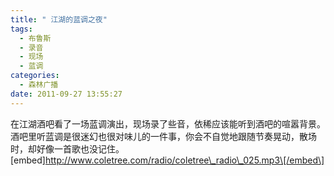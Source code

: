 ```yaml
---
title: " 江湖的蓝调之夜"
tags:
  - 布鲁斯
  - 录音
  - 现场
  - 蓝调
categories:
  - 森林广播
date: 2011-09-27 13:55:27
---
```


在江湖酒吧看了一场蓝调演出，现场录了些音，依稀应该能听到酒吧的喧嚣背景。酒吧里听蓝调是很迷幻也很对味儿的一件事，你会不自觉地跟随节奏晃动，散场时，却好像一首歌也没记住。   \[embed\]http://www.coletree.com/radio/coletree\_radio\_025.mp3\[/embed\]